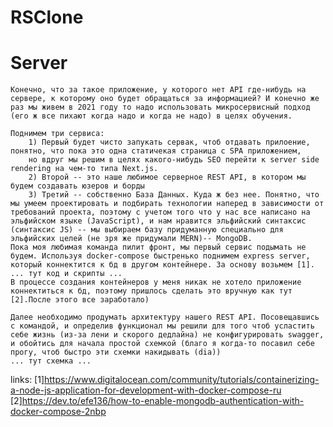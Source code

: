 # RSClone

# Server
    Конечно, что за такое приложение, у которого нет API где-нибудь на сервере, к которому оно будет обращаться за информацией? И конечно же раз мы живем в 2021 году то надо использовать микросервисный подход (его ж все пихают когда надо и когда не надо) в целях обучения.
    
    Поднимем три сервиса: 
        1) Первый будет чисто запукать сервак, чтоб отдавать прилоение, понятно, что пока это одна статичекая страница с SPA приложением, 
        но вдруг мы решим в целях какого-нибудь SEO перейти к server side rendering на чем-то типа Next.js.
        2) Второй -- это наше любимое серверное REST API, в котором мы будем создавать юзеров и борды
        3) Третий -- собственно База Данных. Куда ж без нее. Понятно, что мы умеем проектировать и подбирать технологии наперед в зависимости от требований проекта, поэтому с учетом того что у нас все написано на эльфийском языке (JavaScript), и нам нравится эльфийский синтаксис (синтаксис JS) -- мы выбираем базу придуманную специально для эльфийских целей (не зря же придумали MERN)-- MongoDB.
    Пока моя любимая команда пилит фронт, мы первый сервис подымать не будем. Используя docker-compose быстренько поднимем express server, который коннектится к бд в другом контейнере. За основу возьмем [1].
    ... тут код и скрипты ...
    В процессе создания контейнеров у меня никак не хотело приложение коннектиться к бд, поэтому пришлось сделать это вручную как тут [2].После этого все заработало)

    Далее необходимо продумать архитектуру нашего REST API. Посовещавшись с командой, и определив функционал мы решили для того чтоб усластить себе жизнь (из-за лени и скорого дедлайна) не конфигурировать swagger, и обойтись для начала простой схемкой (благо я когда-то посавил себе прогу, чтоб быстро эти схемки накидывать (dia))
    ... тут схемка ... 
links:
[1]https://www.digitalocean.com/community/tutorials/containerizing-a-node-js-application-for-development-with-docker-compose-ru
[2]https://dev.to/efe136/how-to-enable-mongodb-authentication-with-docker-compose-2nbp